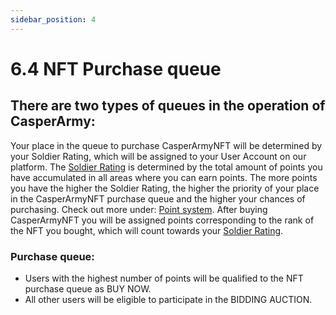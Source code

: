 ```yaml
---
sidebar_position: 4
---
```


# 6.4 NFT Purchase queue

## There are two types of queues in the operation of CasperArmy:

Your place in the queue to purchase CasperArmyNFT will be determined by your Soldier Rating, which will be assigned to your User Account on our platform. The <a href="https://docs.casperarmy.org/docs/point-system/3.1-Description/">Soldier Rating</a> is determined by the total amount of points you have accumulated in all areas where you can earn points. The more points you have the higher the Soldier Rating, the higher the priority of your place in the CasperArmyNFT purchase queue and the higher your chances of purchasing. Check out more under: <a href="https://docs.casperarmy.org/docs/point-system/3.1-Description/">Point system</a>.
After buying CasperArmyNFT you will be assigned points corresponding to the rank of the NFT you bought, which will count towards your <a href="https://docs.casperarmy.org/docs/point-system/3.1-Description/">Soldier Rating</a>.

### Purchase queue:
- Users with the highest number of points will be qualified to the NFT purchase queue as BUY NOW.
- All other users will be eligible to participate in the BIDDING AUCTION.

